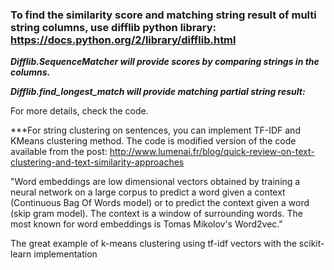 ### To find the similarity score and matching string result of multi string columns, use difflib python library: https://docs.python.org/2/library/difflib.html

***Difflib.SequenceMatcher will provide scores by comparing strings in the columns.***

***Difflib.find_longest_match will provide matching partial string result:***

For more details, check the code.

***For string clustering on sentences, you can implement TF-IDF and KMeans clustering method. 
The code is modified version of the code available from the post: http://www.lumenai.fr/blog/quick-review-on-text-clustering-and-text-similarity-approaches

"Word embeddings are low dimensional vectors obtained by training a neural network on a large corpus to predict a word given a context (Continuous Bag Of Words model) or to predict the context given a word (skip gram model). The context is a window of surrounding words. The most known for word embeddings is Tomas Mikolov's Word2vec."

The great example of k-means clustering using tf-idf vectors with the scikit-learn implementation
